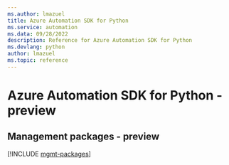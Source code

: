```yaml
---
ms.author: lmazuel
title: Azure Automation SDK for Python
ms.service: automation
ms.data: 09/28/2022
description: Reference for Azure Automation SDK for Python
ms.devlang: python
author: lmazuel
ms.topic: reference
---
```

# Azure Automation SDK for Python - preview

## Management packages - preview
[!INCLUDE [mgmt-packages](automation-mgmt-index.md)]